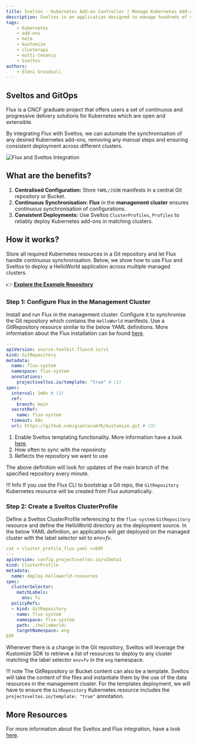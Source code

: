 ```yaml
---
title: Sveltos - Kubernetes Add-on Controller | Manage Kubernetes Add-ons with Ease | GitOps | Flux Integration
description: Sveltos is an application designed to manage hundreds of clusters by providing declarative APIs to deploy Kubernetes add-ons across multiple clusters.
tags:
    - Kubernetes
    - add-ons
    - helm
    - kustomize
    - clusterapi
    - multi-tenancy
    - Sveltos
authors:
    - Eleni Grosdouli
---
```


## Sveltos and GitOps

Flux is a CNCF graduate project that offers users a set of continuous and progressive delivery solutions for Kubernetes which are open and extensible.

By integrating Flux with Sveltos, we can automate the synchronisation of any desired Kubernetes add-ons, removing any manual steps and ensuring consistent deployment across different clusters.

![Flux and Sveltos Integration](../assets/flux_and_sveltos.png)

## What are the benefits?

1. **Centralised Configuration:** Store `YAML/JSON` manifests in a central Git repository or Bucket.
2. **Continuous Synchronisation:** **Flux** in the **management cluster** ensures continuous synchronisation of configurations.
3. **Consistent Deployments:** Use Sveltos `ClusterProfiles`, `Profiles` to reliably deploy Kubernetes add-ons in matching clusters.

## How it works?

Store all required Kubernetes resources in a Git repository and let Flux handle continuous synchronisation. Below, we show how to use Flux and Sveltos to deploy a HelloWorld application across multiple managed clusters.

👉 **[Explore the Example Repository](https://github.com/gianlucam76/kustomize/)**

### Step 1: Configure Flux in the Management Cluster

Install and run Flux in the management cluster. Configure it to synchronise the Git repository which contains the `HelloWorld` manifests. Use a GitRepository resource similar to the below YAML definitions. More information about the Flux installation can be found [here](https://medium.com/r/?url=https%3A%2F%2Ffluxcd.io%2Fflux%2Finstallation%2F).

```yaml
---
apiVersion: source.toolkit.fluxcd.io/v1
kind: GitRepository
metadata:
  name: flux-system
  namespace: flux-system
  annotations:
    projectsveltos.io/template: "true" # (1)
spec:
  interval: 1m0s # (2)
  ref:
    branch: main
  secretRef:
    name: flux-system
  timeout: 60s
  url: https://github.com/gianlucam76/kustomize.git # (3)
```

1. Enable Sveltos templating functionality. More information have a look [here](../template/intro_template.md).
2. How often to sync with the reposiroty
3. Reflects the repository we want to use

The above definition will look for updates of the main branch of the specified repository every minute.

!!! Info
    If you use the Flux CLI to bootstrap a Git repo, the `GitRepository` Kubernetes resource will be created from Flux automatically.

### Step 2: Create a Sveltos ClusterProfile

Define a Sveltos ClusterProfile referencing to the `flux-system` `GitRepository` resource and define the HelloWorld directory as the deployment source. In the below YAML definition, an application will get deployed on the managed cluster with the label selector set to *env=fv*.


```yaml
cat > cluster_profile_flux.yaml <<EOF
---
apiVersion: config.projectsveltos.io/v1beta1
kind: ClusterProfile
metadata:
  name: deploy-helloworld-resources
spec:
  clusterSelector:
    matchLabels:
      env: fv
  policyRefs:
  - kind: GitRepository
    name: flux-system
    namespace: flux-system
    path: ./helloWorld/
    targetNamespace: eng
EOF
```

Whenever there is a change in the Git repository, Sveltos will leverage the Kustomize SDK to retrieve a list of resources to deploy to any cluster matching the label selector `env=fv` in the `eng` namespace.

!!! note
    The GitRepository or Bucket content can also be a template. Sveltos will take the content of the files and instantiate them by the use of the data resources in the management cluster. For the templates deployment, we will have to ensure the `GitRepository` Kubernetes resource includes the `projectsveltos.io/template: "true"` annotation.

## More Resources

For more information about the Sveltos and Flux integration, have a look [here](../addons/example_flux_sources.md).
